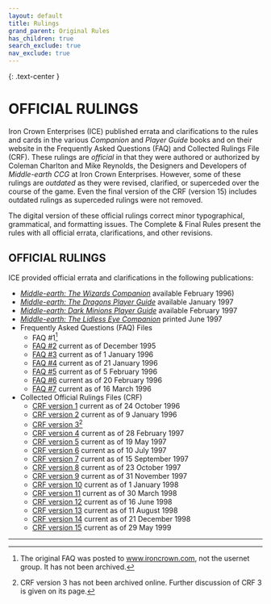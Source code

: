```yaml
---
layout: default
title: Rulings
grand_parent: Original Rules
has_children: true
search_exclude: true
nav_exclude: true
---
```


{: .text-center }
# OFFICIAL RULINGS

Iron Crown Enterprises (ICE) published errata and clarifications to the rules and cards in the various _Companion_ and _Player Guide_ books and on their website in the Frequently Asked Questions (FAQ) and Collected Rulings File (CRF). These rulings are _official_ in that they were authored or authorized by Coleman Charlton and Mike Reynolds, the Designers and Developers of _Middle-earth CCG_ at Iron Crown Enterprises. However, some of these rulings are _outdated_ as they were revised, clarified, or superceded over the course of the game. Even the final version of the CRF (version 15) includes outdated rulings as superceded rulings were not removed. 

The digital version of these official rulings correct minor typographical, grammatical, and formatting issues. The Complete & Final Rules present the rules with all official errata, clarifications, and other revisions.

## OFFICIAL RULINGS

ICE provided official errata and clarifications in the following publications:

 - [_Middle-earth: The Wizards Companion_](/wizards-companion-rulings.md) available February 1996)
 - [_Middle-earth: The Dragons Player Guide_](/the-dragons-player-guide-rulings) available January 1997
 - [_Middle-earth: Dark Minions Player Guide_](/dark-minions-player-guide-rulings) available February 1997
 - [_Middle-earth: The Lidless Eye Companion_](/the-lidless-eye-companion-rulings) printed June 1997
 - Frequently Asked Questions (FAQ) Files
     - FAQ #1[^CRF1]
     - [FAQ #2](/faq-2) current as of December 1995
     - [FAQ #3](/faq-3) current as of 1 January 1996
     - [FAQ #4](/faq-4) current as of 21 January 1996
     - [FAQ #5](/faq-5) current as of 5 February 1996
     - [FAQ #6](/faq-6) current as of 20 February 1996
     - [FAQ #7](/faq-7) current as of 16 March 1996
 - Collected Official Rulings Files (CRF)
     - [CRF version 1](/crf-1) current as of 24 October 1996
     - [CRF version 2](/crf-2) current as of 9 January 1996
     - [CRF version 3](/crf-3)[^CRF3]
     - [CRF version 4](/crf-4) current as of 28 February 1997 
     - [CRF version 5](/crf-5) current as of 19 May 1997
     - [CRF version 6](/crf-6) current as of 10 July 1997
     - [CRF version 7](/crf-7) current as of 15 September 1997
     - [CRF version 8](/crf-8) current as of 23 October 1997
     - [CRF version 9](/crf-9) current as of 31 November 1997
     - [CRF version 10](/crf-10) current as of 1 January 1998
     - [CRF version 11](/crf-11) current as of 30 March 1998
     - [CRF version 12](/crf-12) current as of 16 June 1998
     - [CRF version 13](/crf-13) current as of 11 August 1998
     - [CRF version 14](/crf-14) current as of 21 December 1998
     - [CRF version 15](/crf-15) current as of 29 May 1999

---

[^CRF1]: The original FAQ was posted to www.ironcrown.com, not the usernet group. It has not been archived.
[^CRF3]: CRF version 3 has not been archived online. Further discussion of CRF 3 is given on its page.

